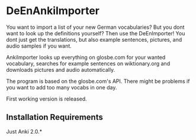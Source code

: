 # DeEnAnkiImporter

You want to import a list of your new German vocabularies? But you dont want to look up the definitions yourself? Then use the DeEnImporter! You dont just get the translations, but also example sentences, pictures, and audio samples if you want. 

AnkiImporter looks up everything on glosbe.com for your wanted vocabulary, searches for example sentences on wiktionary.org and downloads pictures and audio automatically. 

The program is based on the glosbe.com's API. There might be problems if you want to add too many vocabs in one day. 

First working version is released. 


## Installation Requirements
Just Anki 2.0.*
